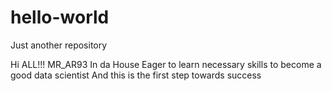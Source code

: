 # hello-world
Just another repository

Hi ALL!!!
MR_AR93 In da House
Eager to learn necessary skills to become a good data scientist
And this is the first step towards success
